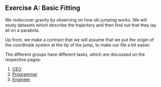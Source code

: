 ## Exercise A: Basic Fitting

We rediscover gravity by observing on how ski jumping works.
We will study datasets which describe the trajectory and then find out that they lay all on a parabola.

Up front, we make a contract that we will assume that we put the origin of the coordinate system at
the tip of the jump, to make our life a bit easier.

The different groups have different tasks, which are discussed on the respective pages:
1. [CEO](./3-CEO.md)
1. [Programmer](./3-Programmer.md)
1. [Engineer](./3-Engineer.md)
